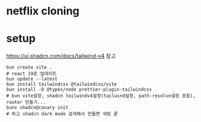 # netflix cloning

# setup

https://ui.shadcn.com/docs/tailwind-v4
참고

```shell
bun create vite .
# react 19로 업데이트
bun update --latest
bun install tailwindcss @tailwindcss/vite
bun install -D @types/node prettier-plugin-tailwindcss
# bun vite설정, shadcn tailwindv4설정(tailwind설정, path-resolve설정 포함), router 만들기...
bunx shadcn@canary init
# 하고 shadcn dark mode 검색해서 만들면 세팅 끝
```
